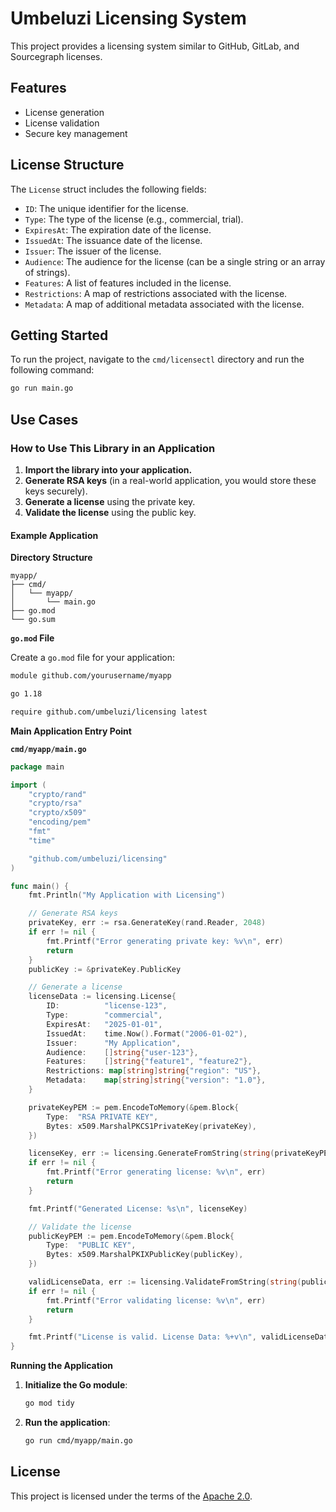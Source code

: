 # Umbeluzi Licensing System

This project provides a licensing system similar to GitHub, GitLab, and Sourcegraph licenses.

## Features

- License generation
- License validation
- Secure key management

## License Structure

The `License` struct includes the following fields:
- `ID`: The unique identifier for the license.
- `Type`: The type of the license (e.g., commercial, trial).
- `ExpiresAt`: The expiration date of the license.
- `IssuedAt`: The issuance date of the license.
- `Issuer`: The issuer of the license.
- `Audience`: The audience for the license (can be a single string or an array of strings).
- `Features`: A list of features included in the license.
- `Restrictions`: A map of restrictions associated with the license.
- `Metadata`: A map of additional metadata associated with the license.

## Getting Started

To run the project, navigate to the `cmd/licensectl` directory and run the following command:

```sh
go run main.go
```

## Use Cases

### How to Use This Library in an Application

1. **Import the library into your application.**
2. **Generate RSA keys** (in a real-world application, you would store these keys securely).
3. **Generate a license** using the private key.
4. **Validate the license** using the public key.

#### Example Application

**Directory Structure**

```
myapp/
├── cmd/
│   └── myapp/
│       └── main.go
├── go.mod
└── go.sum
```

**`go.mod` File**

Create a `go.mod` file for your application:
```sh
module github.com/yourusername/myapp

go 1.18

require github.com/umbeluzi/licensing latest
```

**Main Application Entry Point**

**`cmd/myapp/main.go`**
```go
package main

import (
    "crypto/rand"
    "crypto/rsa"
    "crypto/x509"
    "encoding/pem"
    "fmt"
    "time"

    "github.com/umbeluzi/licensing"
)

func main() {
    fmt.Println("My Application with Licensing")

    // Generate RSA keys
    privateKey, err := rsa.GenerateKey(rand.Reader, 2048)
    if err != nil {
        fmt.Printf("Error generating private key: %v\n", err)
        return
    }
    publicKey := &privateKey.PublicKey

    // Generate a license
    licenseData := licensing.License{
        ID:          "license-123",
        Type:        "commercial",
        ExpiresAt:   "2025-01-01",
        IssuedAt:    time.Now().Format("2006-01-02"),
        Issuer:      "My Application",
        Audience:    []string{"user-123"},
        Features:    []string{"feature1", "feature2"},
        Restrictions: map[string]string{"region": "US"},
        Metadata:    map[string]string{"version": "1.0"},
    }

    privateKeyPEM := pem.EncodeToMemory(&pem.Block{
        Type:  "RSA PRIVATE KEY",
        Bytes: x509.MarshalPKCS1PrivateKey(privateKey),
    })

    licenseKey, err := licensing.GenerateFromString(string(privateKeyPEM), licenseData)
    if err != nil {
        fmt.Printf("Error generating license: %v\n", err)
        return
    }

    fmt.Printf("Generated License: %s\n", licenseKey)

    // Validate the license
    publicKeyPEM := pem.EncodeToMemory(&pem.Block{
        Type:  "PUBLIC KEY",
        Bytes: x509.MarshalPKIXPublicKey(publicKey),
    })

    validLicenseData, err := licensing.ValidateFromString(string(publicKeyPEM), licenseKey)
    if err != nil {
        fmt.Printf("Error validating license: %v\n", err)
        return
    }

    fmt.Printf("License is valid. License Data: %+v\n", validLicenseData)
}
```

**Running the Application**

1. **Initialize the Go module**:
   ```sh
   go mod tidy
   ```

2. **Run the application**:
   ```sh
   go run cmd/myapp/main.go
   ```

## License

This project is licensed under the terms of the [Apache 2.0](LICENSE).
